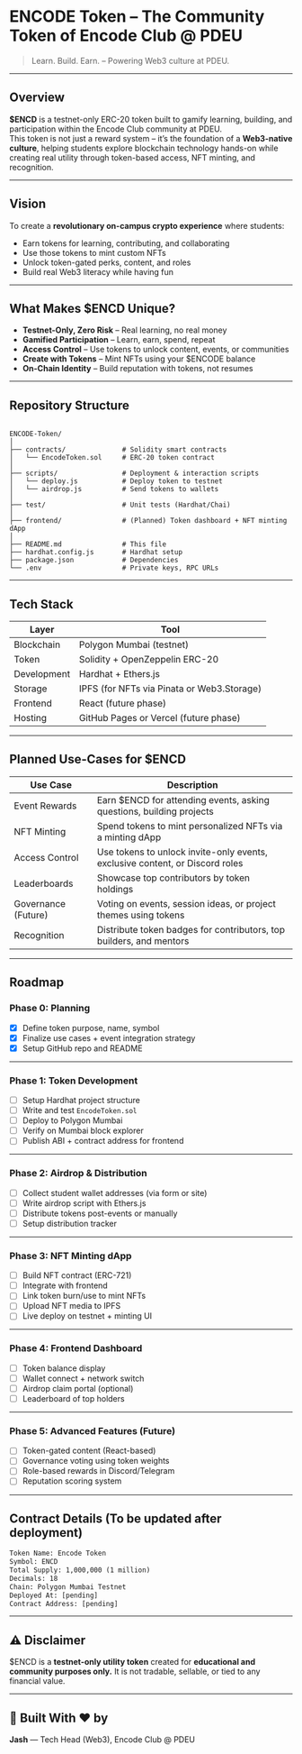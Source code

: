 # ENCODE Token – The Community Token of Encode Club @ PDEU

> Learn. Build. Earn. – Powering Web3 culture at PDEU.

---

## Overview

**$ENCD** is a testnet-only ERC-20 token built to gamify learning, building, and participation within the Encode Club community at PDEU.  
This token is not just a reward system – it’s the foundation of a **Web3-native culture**, helping students explore blockchain technology hands-on while creating real utility through token-based access, NFT minting, and recognition.

---

## Vision

To create a **revolutionary on-campus crypto experience** where students:
- Earn tokens for learning, contributing, and collaborating
- Use those tokens to mint custom NFTs
- Unlock token-gated perks, content, and roles
- Build real Web3 literacy while having fun

---

## What Makes $ENCD Unique?

- **Testnet-Only, Zero Risk** – Real learning, no real money
- **Gamified Participation** – Learn, earn, spend, repeat
- **Access Control** – Use tokens to unlock content, events, or communities
- **Create with Tokens** – Mint NFTs using your $ENCODE balance
- **On-Chain Identity** – Build reputation with tokens, not resumes

---

## Repository Structure

```

ENCODE-Token/
│
├── contracts/              # Solidity smart contracts
│   └── EncodeToken.sol     # ERC-20 token contract
│
├── scripts/                # Deployment & interaction scripts
│   └── deploy.js           # Deploy token to testnet
│   └── airdrop.js          # Send tokens to wallets
│
├── test/                   # Unit tests (Hardhat/Chai)
│
├── frontend/               # (Planned) Token dashboard + NFT minting dApp
│
├── README.md               # This file
├── hardhat.config.js       # Hardhat setup
├── package.json            # Dependencies
└── .env                    # Private keys, RPC URLs

````

---

## Tech Stack

| Layer | Tool |
|-------|------|
| Blockchain | Polygon Mumbai (testnet) |
| Token | Solidity + OpenZeppelin ERC-20 |
| Development | Hardhat + Ethers.js |
| Storage | IPFS (for NFTs via Pinata or Web3.Storage) |
| Frontend | React (future phase) |
| Hosting | GitHub Pages or Vercel (future phase) |

---

## Planned Use-Cases for $ENCD

| Use Case | Description |
|----------|-------------|
| Event Rewards | Earn $ENCD for attending events, asking questions, building projects |
| NFT Minting | Spend tokens to mint personalized NFTs via a minting dApp |
| Access Control | Use tokens to unlock invite-only events, exclusive content, or Discord roles |
| Leaderboards | Showcase top contributors by token holdings |
| Governance (Future) | Voting on events, session ideas, or project themes using tokens |
| Recognition | Distribute token badges for contributors, top builders, and mentors |

---

## Roadmap

### Phase 0: Planning
- [x] Define token purpose, name, symbol
- [x] Finalize use cases + event integration strategy
- [x] Setup GitHub repo and README

---

### Phase 1: Token Development 
- [ ] Setup Hardhat project structure
- [ ] Write and test `EncodeToken.sol`
- [ ] Deploy to Polygon Mumbai
- [ ] Verify on Mumbai block explorer
- [ ] Publish ABI + contract address for frontend

---

### Phase 2: Airdrop & Distribution
- [ ] Collect student wallet addresses (via form or site)
- [ ] Write airdrop script with Ethers.js
- [ ] Distribute tokens post-events or manually
- [ ] Setup distribution tracker

---

### Phase 3: NFT Minting dApp
- [ ] Build NFT contract (ERC-721)
- [ ] Integrate with frontend
- [ ] Link token burn/use to mint NFTs
- [ ] Upload NFT media to IPFS
- [ ] Live deploy on testnet + minting UI

---

### Phase 4: Frontend Dashboard
- [ ] Token balance display
- [ ] Wallet connect + network switch
- [ ] Airdrop claim portal (optional)
- [ ] Leaderboard of top holders

---

### Phase 5: Advanced Features (Future)
- [ ] Token-gated content (React-based)
- [ ] Governance voting using token weights
- [ ] Role-based rewards in Discord/Telegram
- [ ] Reputation scoring system

---

## Contract Details (To be updated after deployment)

```txt
Token Name: Encode Token
Symbol: ENCD
Total Supply: 1,000,000 (1 million)
Decimals: 18
Chain: Polygon Mumbai Testnet
Deployed At: [pending]
Contract Address: [pending]
````

---

## ⚠️ Disclaimer

\$ENCD is a **testnet-only utility token** created for **educational and community purposes only.**
It is not tradable, sellable, or tied to any financial value.

---

## 🙌 Built With ❤️ by

**Jash** — Tech Head (Web3), Encode Club @ PDEU
